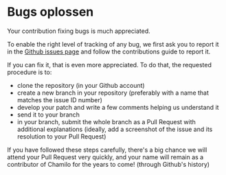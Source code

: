 # Bugs oplossen

Your contribution fixing bugs is much appreciated.

To enable the right level of tracking of any bug, we first ask you to report it in the [Github issues page](https://github.com/chamilo/chamilo-lms/issues) and follow the contributions guide to report it.

If you can fix it, that is even more appreciated. To do that, the requested procedure is to:

* clone the repository \(in your Github account\)
* create a new branch in your repository \(preferably with a name that matches the issue ID number\)
* develop your patch and write a few comments helping us understand it
* send it to your branch
* in your branch, submit the whole branch as a Pull Request with additional explanations \(ideally, add a screenshot of the issue and its resolution to your Pull Request\)

If you have followed these steps carefully, there's a big chance we will attend your Pull Request very quickly, and your name will remain as a contributor of Chamilo for the years to come! \(through Github's history\)

